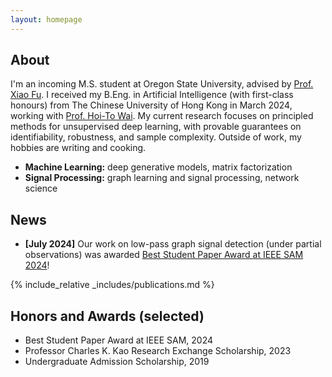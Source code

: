 ```yaml
---
layout: homepage
---
```


## About

I'm an incoming M.S. student at Oregon State University, advised by [Prof. Xiao Fu](https://web.engr.oregonstate.edu/~fuxia). I received my B.Eng. in Artificial Intelligence (with first-class honours) from The Chinese University of Hong Kong in March 2024, working with [Prof. Hoi-To Wai](https://www1.se.cuhk.edu.hk/~htwai). My current research focuses on principled methods for unsupervised deep learning, with provable guarantees on identifiability, robustness, and sample complexity. Outside of work, my hobbies are writing and cooking.

- **Machine Learning:** deep generative models, matrix factorization
- **Signal Processing:** graph learning and signal processing, network science

## News

- **[July 2024]** Our work on low-pass graph signal detection (under partial observations) was awarded [Best Student Paper Award at IEEE SAM 2024](https://bit.ly/sam24bspa)!

{% include_relative _includes/publications.md %}

## Honors and Awards (selected)

- Best Student Paper Award at IEEE SAM, 2024
- Professor Charles K. Kao Research Exchange Scholarship, 2023
- Undergraduate Admission Scholarship, 2019

<!-- {% include_relative _includes/services.md %} -->
